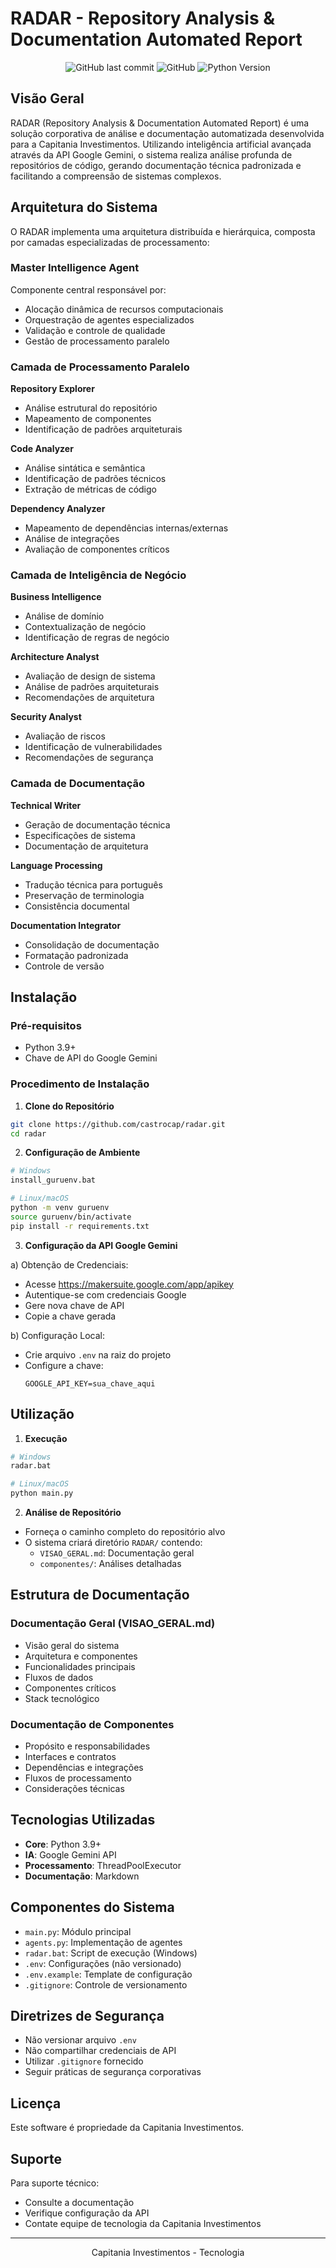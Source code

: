 # RADAR - Repository Analysis & Documentation Automated Report

<div align="center">

![GitHub last commit](https://img.shields.io/github/last-commit/castrocap/radar)
![GitHub](https://img.shields.io/github/license/castrocap/radar)
![Python Version](https://img.shields.io/badge/python-3.9%2B-blue)

</div>

## Visão Geral

RADAR (Repository Analysis & Documentation Automated Report) é uma solução corporativa de análise e documentação automatizada desenvolvida para a Capitania Investimentos. Utilizando inteligência artificial avançada através da API Google Gemini, o sistema realiza análise profunda de repositórios de código, gerando documentação técnica padronizada e facilitando a compreensão de sistemas complexos.

## Arquitetura do Sistema

O RADAR implementa uma arquitetura distribuída e hierárquica, composta por camadas especializadas de processamento:

### Master Intelligence Agent

Componente central responsável por:
- Alocação dinâmica de recursos computacionais
- Orquestração de agentes especializados
- Validação e controle de qualidade
- Gestão de processamento paralelo

### Camada de Processamento Paralelo

**Repository Explorer**
- Análise estrutural do repositório
- Mapeamento de componentes
- Identificação de padrões arquiteturais

**Code Analyzer**
- Análise sintática e semântica
- Identificação de padrões técnicos
- Extração de métricas de código

**Dependency Analyzer**
- Mapeamento de dependências internas/externas
- Análise de integrações
- Avaliação de componentes críticos

### Camada de Inteligência de Negócio

**Business Intelligence**
- Análise de domínio
- Contextualização de negócio
- Identificação de regras de negócio

**Architecture Analyst**
- Avaliação de design de sistema
- Análise de padrões arquiteturais
- Recomendações de arquitetura

**Security Analyst**
- Avaliação de riscos
- Identificação de vulnerabilidades
- Recomendações de segurança

### Camada de Documentação

**Technical Writer**
- Geração de documentação técnica
- Especificações de sistema
- Documentação de arquitetura

**Language Processing**
- Tradução técnica para português
- Preservação de terminologia
- Consistência documental

**Documentation Integrator**
- Consolidação de documentação
- Formatação padronizada
- Controle de versão

## Instalação

### Pré-requisitos
- Python 3.9+
- Chave de API do Google Gemini

### Procedimento de Instalação

1. **Clone do Repositório**
```bash
git clone https://github.com/castrocap/radar.git
cd radar
```

2. **Configuração de Ambiente**
```bash
# Windows
install_guruenv.bat

# Linux/macOS
python -m venv guruenv
source guruenv/bin/activate
pip install -r requirements.txt
```

3. **Configuração da API Google Gemini**

a) Obtenção de Credenciais:
   - Acesse https://makersuite.google.com/app/apikey
   - Autentique-se com credenciais Google
   - Gere nova chave de API
   - Copie a chave gerada

b) Configuração Local:
   - Crie arquivo `.env` na raiz do projeto
   - Configure a chave:
     ```env
     GOOGLE_API_KEY=sua_chave_aqui
     ```

## Utilização

1. **Execução**
```bash
# Windows
radar.bat

# Linux/macOS
python main.py
```

2. **Análise de Repositório**
- Forneça o caminho completo do repositório alvo
- O sistema criará diretório `RADAR/` contendo:
  - `VISAO_GERAL.md`: Documentação geral
  - `componentes/`: Análises detalhadas

## Estrutura de Documentação

### Documentação Geral (VISAO_GERAL.md)
- Visão geral do sistema
- Arquitetura e componentes
- Funcionalidades principais
- Fluxos de dados
- Componentes críticos
- Stack tecnológico

### Documentação de Componentes
- Propósito e responsabilidades
- Interfaces e contratos
- Dependências e integrações
- Fluxos de processamento
- Considerações técnicas

## Tecnologias Utilizadas

- **Core**: Python 3.9+
- **IA**: Google Gemini API
- **Processamento**: ThreadPoolExecutor
- **Documentação**: Markdown

## Componentes do Sistema

- `main.py`: Módulo principal
- `agents.py`: Implementação de agentes
- `radar.bat`: Script de execução (Windows)
- `.env`: Configurações (não versionado)
- `.env.example`: Template de configuração
- `.gitignore`: Controle de versionamento

## Diretrizes de Segurança

- Não versionar arquivo `.env`
- Não compartilhar credenciais de API
- Utilizar `.gitignore` fornecido
- Seguir práticas de segurança corporativas

## Licença

Este software é propriedade da Capitania Investimentos.

## Suporte

Para suporte técnico:
- Consulte a documentação
- Verifique configuração da API
- Contate equipe de tecnologia da Capitania Investimentos

---

<div align="center">
Capitania Investimentos - Tecnologia
</div> 